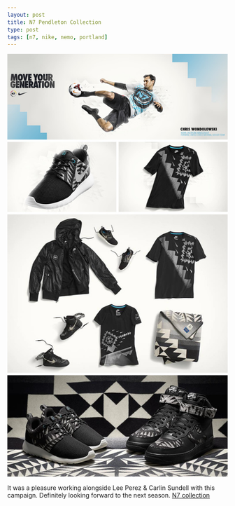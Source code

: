 ```yaml
---
layout: post
title: N7 Pendleton Collection
type: post
tags: [n7, nike, nemo, portland]
---
```


![nike n7 collection](/media/images/b-n7pendleton.jpg)
 
It was a pleasure working alongside Lee Perez & Carlin Sundell with this campaign. Definitely looking forward to the next season. 
<a href="http://nikeinc.com/news/nike-n7-and-pendleton-woolen-mills-partner-to-create-nike-n7-blanket#/inline/24571" target="_blank">N7 collection</a><br/> 


